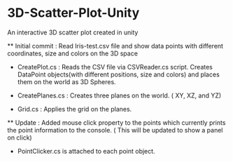 # 3D-Scatter-Plot-Unity
An interactive 3D scatter plot created in unity

** Initial commit : Read Iris-test.csv file and show data points with different coordinates, size and colors on the 3D space

- CreatePlot.cs : Reads the CSV file via CSVReader.cs script. Creates DataPoint objects(with different positions, size and colors) and places them on the world as 3D Spheres.

- CreatePlanes.cs : Creates three planes on the world. ( XY, XZ, and YZ)

- Grid.cs : Applies the grid on the planes.


** Update : Added mouse click property to the points which currently prints the point information to the console. ( This will be updated to show a panel on click)
- PointClicker.cs is attached to each point object. 